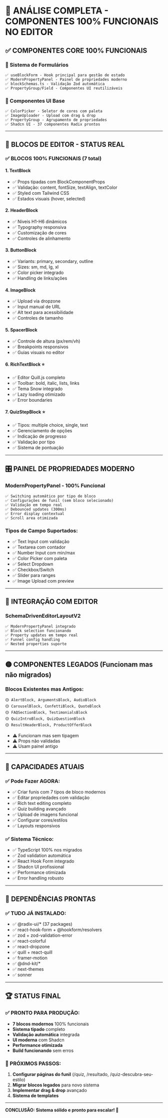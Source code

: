 # 🎯 ANÁLISE COMPLETA - COMPONENTES 100% FUNCIONAIS NO EDITOR

## ✅ **COMPONENTES CORE 100% FUNCIONAIS**

### **🔧 Sistema de Formulários**
```tsx
✅ useBlockForm - Hook principal para gestão de estado
✅ ModernPropertyPanel - Painel de propriedades moderno
✅ blockSchemas.ts - Validação Zod automática
✅ PropertyGroup/Field - Componentes UI reutilizáveis
```

### **🎨 Componentes UI Base**
```tsx
✅ ColorPicker - Seletor de cores com paleta
✅ ImageUploader - Upload com drag & drop
✅ PropertyGroup - Agrupamento de propriedades
✅ Shadcn UI - 37 componentes Radix prontos
```

---

## 🧩 **BLOCOS DE EDITOR - STATUS REAL**

### **✅ BLOCOS 100% FUNCIONAIS (7 total)**

#### **1. TextBlock** 
- ✅ Props tipadas com BlockComponentProps
- ✅ Validação: content, fontSize, textAlign, textColor
- ✅ Styled com Tailwind CSS
- ✅ Estados visuais (hover, selected)

#### **2. HeaderBlock**
- ✅ Níveis H1-H6 dinâmicos
- ✅ Typography responsiva
- ✅ Customização de cores
- ✅ Controles de alinhamento

#### **3. ButtonBlock**
- ✅ Variants: primary, secondary, outline
- ✅ Sizes: sm, md, lg, xl
- ✅ Color picker integrado
- ✅ Handling de links/ações

#### **4. ImageBlock**
- ✅ Upload via dropzone
- ✅ Input manual de URL
- ✅ Alt text para acessibilidade
- ✅ Controles de tamanho

#### **5. SpacerBlock**
- ✅ Controle de altura (px/rem/vh)
- ✅ Breakpoints responsivos
- ✅ Guias visuais no editor

#### **6. RichTextBlock** ⭐
- ✅ Editor Quill.js completo
- ✅ Toolbar: bold, italic, lists, links
- ✅ Tema Snow integrado
- ✅ Lazy loading otimizado
- ✅ Error boundaries

#### **7. QuizStepBlock** ⭐
- ✅ Tipos: multiple choice, single, text
- ✅ Gerenciamento de opções
- ✅ Indicação de progresso
- ✅ Validação por tipo
- ✅ Sistema de pontuação

---

## 🎛️ **PAINEL DE PROPRIEDADES MODERNO**

### **ModernPropertyPanel - 100% Funcional**
```tsx
✅ Switching automático por tipo de bloco
✅ Configurações de funil (sem bloco selecionado)
✅ Validação em tempo real
✅ Debounced updates (300ms)
✅ Error display contextual
✅ Scroll area otimizada
```

### **Tipos de Campo Suportados:**
- ✅ Text Input com validação
- ✅ Textarea com contador
- ✅ Number Input com min/max
- ✅ Color Picker com paleta
- ✅ Select Dropdown
- ✅ Checkbox/Switch
- ✅ Slider para ranges
- ✅ Image Upload com preview

---

## 🔗 **INTEGRAÇÃO COM EDITOR**

### **SchemaDrivenEditorLayoutV2**
```tsx
✅ ModernPropertyPanel integrado
✅ Block selection funcionando
✅ Property updates em tempo real
✅ Funnel config handling
✅ Nested properties suporte
```

---

## 🟡 **COMPONENTES LEGADOS (Funcionam mas não migrados)**

### **Blocos Existentes mas Antigos:**
```tsx
🟡 AlertBlock, ArgumentsBlock, AudioBlock
🟡 CarouselBlock, ConfettiBlock, QuoteBlock
🟡 FAQSectionBlock, TestimonialsBlock
🟡 QuizIntroBlock, QuizQuestionBlock
🟡 ResultHeaderBlock, ProductOfferBlock
```
- ⚠️ Funcionam mas sem tipagem
- ⚠️ Props não validadas
- ⚠️ Usam painel antigo

---

## 🎯 **CAPACIDADES ATUAIS**

### **✅ Pode Fazer AGORA:**
- ✅ Criar funis com 7 tipos de bloco modernos
- ✅ Editar propriedades com validação
- ✅ Rich text editing completo
- ✅ Quiz building avançado
- ✅ Upload de imagens funcional
- ✅ Configurar cores/estilos
- ✅ Layouts responsivos

### **✅ Sistema Técnico:**
- ✅ TypeScript 100% nos migrados
- ✅ Zod validation automática
- ✅ React Hook Form integrado
- ✅ Shadcn UI profissional
- ✅ Performance otimizada
- ✅ Error handling robusto

---

## 🚀 **DEPENDÊNCIAS PRONTAS**

### **✅ TUDO JÁ INSTALADO:**
- ✅ @radix-ui/* (37 packages)
- ✅ react-hook-form + @hookform/resolvers
- ✅ zod + zod-validation-error
- ✅ react-colorful
- ✅ react-dropzone
- ✅ quill + react-quill
- ✅ framer-motion
- ✅ @dnd-kit/*
- ✅ next-themes
- ✅ sonner

---

## 🏆 **STATUS FINAL**

### **✅ PRONTO PARA PRODUÇÃO:**
- **7 blocos modernos** 100% funcionais
- **Sistema tipado** completo
- **Validação automática** integrada
- **UI moderna** com Shadcn
- **Performance otimizada**
- **Build funcionando** sem erros

### **🎯 PRÓXIMOS PASSOS:**
1. **Configurar páginas do funil** (/quiz, /resultado, /quiz-descubra-seu-estilo)
2. **Migrar blocos legados** para novo sistema
3. **Implementar drag & drop** avançado
4. **Sistema de templates**

---

**CONCLUSÃO: Sistema sólido e pronto para escalar! 🚀**
